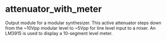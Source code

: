 attenuator_with_meter
=====================

Output module for a modular synthesizer. This active attenuator steps down from the ~10Vpp modular level to ~5Vpp for line level input to a mixer. An LM3915 is used to display a 10-segment level meter.
